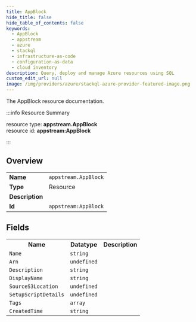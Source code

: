 ```yaml
---
title: AppBlock
hide_title: false
hide_table_of_contents: false
keywords:
  - AppBlock
  - appstream
  - azure
  - stackql
  - infrastructure-as-code
  - configuration-as-data
  - cloud inventory
description: Query, deploy and manage Azure resources using SQL
custom_edit_url: null
image: /img/providers/azure/stackql-azure-provider-featured-image.png
---
```

The AppBlock resource documentation.

:::info Resource Summary

<div class="row">
<div class="providerDocColumn">
<span>resource type:&nbsp;<b>appstream.AppBlock</b></span><br />
<span>resource id:&nbsp;<b>appstream:AppBlock</b></span><br />
</div>
</div>

:::

## Overview
<table><tbody>
<tr><td><b>Name</b></td><td><code>appstream.AppBlock</code></td></tr>
<tr><td><b>Type</b></td><td>Resource</td></tr>
<tr><td><b>Description</b></td><td></td></tr>
<tr><td><b>Id</b></td><td><code>appstream:AppBlock</code></td></tr>
</tbody></table>

## Fields
<table><tbody>
<tr><th>Name</th><th>Datatype</th><th>Description</th></tr>
<tr><td><code>Name</code></td><td><code>string</code></td><td></td></tr><tr><td><code>Arn</code></td><td><code>undefined</code></td><td></td></tr><tr><td><code>Description</code></td><td><code>string</code></td><td></td></tr><tr><td><code>DisplayName</code></td><td><code>string</code></td><td></td></tr><tr><td><code>SourceS3Location</code></td><td><code>undefined</code></td><td></td></tr><tr><td><code>SetupScriptDetails</code></td><td><code>undefined</code></td><td></td></tr><tr><td><code>Tags</code></td><td><code>array</code></td><td></td></tr><tr><td><code>CreatedTime</code></td><td><code>string</code></td><td></td></tr>
</tbody></table>